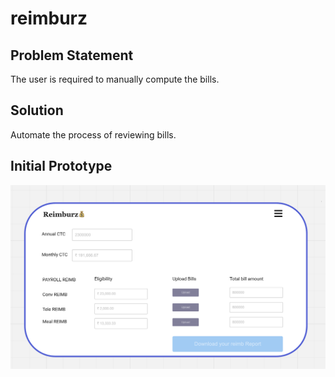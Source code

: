 # reimburz

## Problem Statement

The user is required to manually compute the bills.

## Solution

Automate the process of reviewing bills.

## Initial Prototype

![Prototype](./src/assets/prototype.png)
